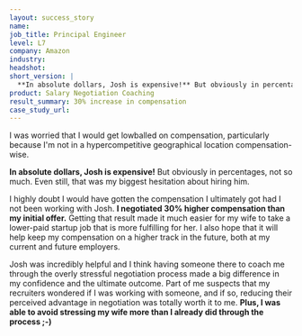 ```yaml
---
layout: success_story
name: 
job_title: Principal Engineer
level: L7
company: Amazon
industry:
headshot:
short_version: |
  **In absolute dollars, Josh is expensive!** But obviously in percentages, not so much. **I negotiated 30% higher compensation than my initial offer.** Josh was incredibly helpful and I think having someone there to coach me through the overly stressful negotiation process made a big difference in my confidence and the ultimate outcome. Plus, I was able to avoid stressing my wife more than I already did through the process ;-)
product: Salary Negotiation Coaching
result_summary: 30% increase in compensation 
case_study_url:
---
```

I was worried that I would get lowballed on compensation, particularly because I'm not in a hypercompetitive geographical location compensation-wise.

**In absolute dollars, Josh is expensive!** But obviously in percentages, not so much. Even still, that was my biggest hesitation about hiring him.

I highly doubt I would have gotten the compensation I ultimately got had I not been working with Josh. **I negotiated 30% higher compensation than my initial offer.** Getting that result made it much easier for my wife to take a lower-paid startup job that is more fulfilling for her. I also hope that it will help keep my compensation on a higher track in the future, both at my current and future employers.

Josh was incredibly helpful and I think having someone there to coach me through the overly stressful negotiation process made a big difference in my confidence and the ultimate outcome. Part of me suspects that my recruiters wondered if I was working with someone, and if so, reducing their perceived advantage in negotiation was totally worth it to me. **Plus, I was able to avoid stressing my wife more than I already did through the process ;-)**